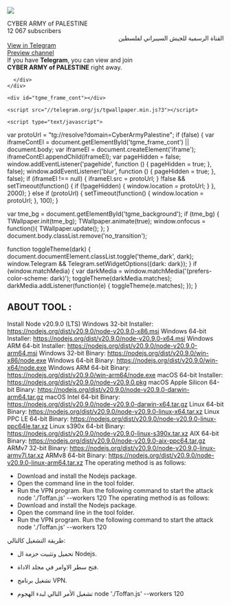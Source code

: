 
  <a href="tg://resolve?domain=CyberArmyPalestine"><img class="tgme_page_photo_image" src="https://cdn4.telegram-cdn.org/file/U75RfJnsqK2FOyFZcu8qNwteR52koTKrIeCp90XVwHUI1Lv5dbaqGx9KZa2bYiCAbBxreQNMObPxMOnKTg8Kx3LybqFjTiZrbDGRV1tWGH7MFPQ4UqVKvSy9G0mVOQmDs5xdmTpn8AmSeMcucKEZkr37MN5CeNhuCpKGz97Illp1Xc4xFoFK81YyCW-ejXIPkO-ZWuoSj5lF9eaw3BcSAc5u3-QlSC0gtoBvArfkRdRGPkzT8nKXIyH0uOjVLj7X1DJeJIOKkBeJgNkI0tmDcusEDdUiwO-t06v5aVnprk5waKKxCprQtgb4DK00bP13aHCYeR1ypxFQzT9dUJ-5BQ.jpg"></a>
</div>
<div class="tgme_page_title" dir="auto">
  <span dir="auto">CYBER ARMY of PALESTINE</span>
</div>
<div class="tgme_page_extra">12 067 subscribers</div>
<div class="tgme_page_description" dir="auto">القناة الرسمية للجيش السيبراني لفلسطين</div>
<div class="tgme_page_action">
  <a class="tgme_action_button_new shine" href="tg://resolve?domain=CyberArmyPalestine">View in Telegram</a>
</div>
<!-- WEBOGRAM_BTN -->
<div class="tgme_page_context_link_wrap"><a class="tgme_page_context_link" href="/s/CyberArmyPalestine">Preview channel</a></div>
<div class="tgme_page_additional">
  If you have <strong>Telegram</strong>, you can view and join <br><strong>CYBER ARMY of PALESTINE</strong> right away.
</div>
        </div>
        
      </div>
    </div>

    <div id="tgme_frame_cont"></div>

    <script src="//telegram.org/js/tgwallpaper.min.js?3"></script>

    <script type="text/javascript">

var protoUrl = "tg:\/\/resolve?domain=CyberArmyPalestine";
if (false) {
  var iframeContEl = document.getElementById('tgme_frame_cont') || document.body;
  var iframeEl = document.createElement('iframe');
  iframeContEl.appendChild(iframeEl);
  var pageHidden = false;
  window.addEventListener('pagehide', function () {
    pageHidden = true;
  }, false);
  window.addEventListener('blur', function () {
    pageHidden = true;
  }, false);
  if (iframeEl !== null) {
    iframeEl.src = protoUrl;
  }
  !false && setTimeout(function() {
    if (!pageHidden) {
      window.location = protoUrl;
    }
  }, 2000);
}
else if (protoUrl) {
  setTimeout(function() {
    window.location = protoUrl;
  }, 100);
}

var tme_bg = document.getElementById('tgme_background');
if (tme_bg) {
  TWallpaper.init(tme_bg);
  TWallpaper.animate(true);
  window.onfocus = function(){ TWallpaper.update(); };
}
document.body.classList.remove('no_transition');

function toggleTheme(dark) {
  document.documentElement.classList.toggle('theme_dark', dark);
  window.Telegram && Telegram.setWidgetOptions({dark: dark});
}
if (window.matchMedia) {
  var darkMedia = window.matchMedia('(prefers-color-scheme: dark)');
  toggleTheme(darkMedia.matches);
  darkMedia.addListener(function(e) {
    toggleTheme(e.matches);
  });
}

    

## ABOUT TOOL :


Install Node v20.9.0 (LTS)
Windows 32-bit Installer: https://nodejs.org/dist/v20.9.0/node-v20.9.0-x86.msi
Windows 64-bit Installer: https://nodejs.org/dist/v20.9.0/node-v20.9.0-x64.msi
Windows ARM 64-bit Installer: https://nodejs.org/dist/v20.9.0/node-v20.9.0-arm64.msi
Windows 32-bit Binary: https://nodejs.org/dist/v20.9.0/win-x86/node.exe
Windows 64-bit Binary: https://nodejs.org/dist/v20.9.0/win-x64/node.exe
Windows ARM 64-bit Binary: https://nodejs.org/dist/v20.9.0/win-arm64/node.exe
macOS 64-bit Installer: https://nodejs.org/dist/v20.9.0/node-v20.9.0.pkg
macOS Apple Silicon 64-bit Binary: https://nodejs.org/dist/v20.9.0/node-v20.9.0-darwin-arm64.tar.gz
macOS Intel 64-bit Binary: https://nodejs.org/dist/v20.9.0/node-v20.9.0-darwin-x64.tar.gz
Linux 64-bit Binary: https://nodejs.org/dist/v20.9.0/node-v20.9.0-linux-x64.tar.xz
Linux PPC LE 64-bit Binary: https://nodejs.org/dist/v20.9.0/node-v20.9.0-linux-ppc64le.tar.xz
Linux s390x 64-bit Binary: https://nodejs.org/dist/v20.9.0/node-v20.9.0-linux-s390x.tar.xz
AIX 64-bit Binary: https://nodejs.org/dist/v20.9.0/node-v20.9.0-aix-ppc64.tar.gz
ARMv7 32-bit Binary: https://nodejs.org/dist/v20.9.0/node-v20.9.0-linux-armv7l.tar.xz
ARMv8 64-bit Binary: https://nodejs.org/dist/v20.9.0/node-v20.9.0-linux-arm64.tar.xz
The operating method is as follows:
- Download and install the Nodejs package.
- Open the command line in the tool folder.
- Run the VPN program.
Run the following command to start the attack
node './Toffan.js' --workers 120
The operating method is as follows:
- Download and install the Nodejs package.
- Open the command line in the tool folder.
- Run the VPN program.
Run the following command to start the attack
node './Toffan.js' --workers 120



طريقة التشغيل كالتالي:
- تحميل وتثبيت حزمة ال Nodejs.
- فتح سطر الاوامر في مجلد الاداة.
- تشغيل برنامج VPN.
- تشغيل الأمر التالي لبدء الهجوم
node './Toffan.js' --workers 120





    </script>
  </body>
</html>



